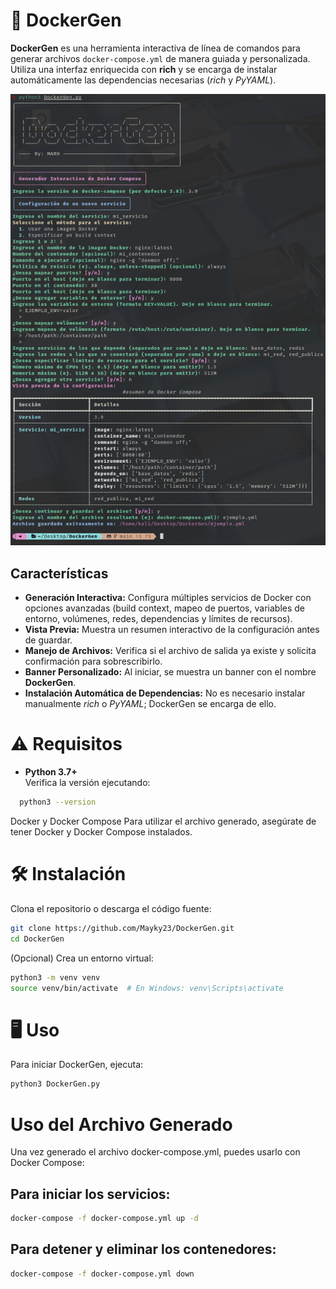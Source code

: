 
# 🐳 DockerGen

**DockerGen** es una herramienta interactiva de línea de comandos para generar archivos `docker-compose.yml` de manera guiada y personalizada.  
Utiliza una interfaz enriquecida con **rich** y se encarga de instalar automáticamente las dependencias necesarias (*rich* y *PyYAML*).

![Ejemplo DockerGen](img/foto.png)

## Características

- **Generación Interactiva:** Configura múltiples servicios de Docker con opciones avanzadas (build context, mapeo de puertos, variables de entorno, volúmenes, redes, dependencias y límites de recursos).
- **Vista Previa:** Muestra un resumen interactivo de la configuración antes de guardar.
- **Manejo de Archivos:** Verifica si el archivo de salida ya existe y solicita confirmación para sobrescribirlo.
- **Banner Personalizado:** Al iniciar, se muestra un banner con el nombre **DockerGen**.
- **Instalación Automática de Dependencias:** No es necesario instalar manualmente *rich* o *PyYAML*; DockerGen se encarga de ello.

# ⚠️ Requisitos

- **Python 3.7+**  
  Verifica la versión ejecutando:
```bash
  python3 --version
```
Docker y Docker Compose
Para utilizar el archivo generado, asegúrate de tener Docker y Docker Compose instalados.

# 🛠️ Instalación
Clona el repositorio o descarga el código fuente:

```bash
git clone https://github.com/Mayky23/DockerGen.git
cd DockerGen
```

(Opcional) Crea un entorno virtual:
```bash
python3 -m venv venv
source venv/bin/activate  # En Windows: venv\Scripts\activate
```

# 🖥️​ Uso
Para iniciar DockerGen, ejecuta:
```bash
python3 DockerGen.py
```
# Uso del Archivo Generado
Una vez generado el archivo docker-compose.yml, puedes usarlo con Docker Compose:

## Para iniciar los servicios:
```bash
docker-compose -f docker-compose.yml up -d
```
## Para detener y eliminar los contenedores:
```bash
docker-compose -f docker-compose.yml down
```
